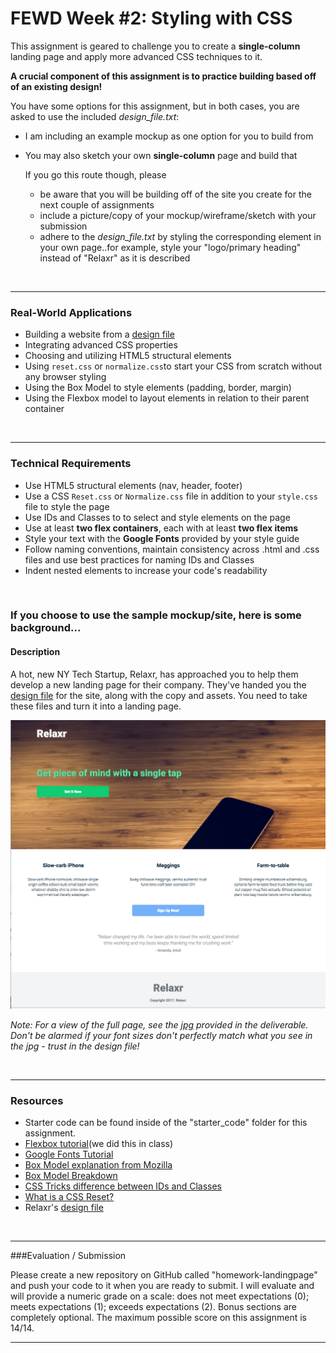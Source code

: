 # FEWD Week #2: Styling with CSS

This assignment is geared to challenge you to create a **single-column** landing page and apply more advanced CSS techniques to it.

**A crucial component of this assignment is to practice building based off of an existing design!**

You have some options for this assignment, but in both cases, you are asked to use the included *design_file.txt*:

- I am including an example mockup as one option for you to build from

- You may also sketch your own **single-column** page and build that

  If you go this route though, please

  - be aware that you will be building off of the site you create for the next couple of assignments
  - include a picture/copy of your mockup/wireframe/sketch with your submission
  - adhere to the *design_file.txt* by styling the corresponding element in your own page..for example, style your "logo/primary heading" instead of "Relaxr" as it is described

  ​

---

### Real-World Applications

- Building a website from a [design file](design_file.txt)
- Integrating advanced CSS properties
- Choosing and utilizing HTML5 structural elements
- Using `reset.css` or `normalize.css`to start your CSS from scratch without any browser styling
- Using the Box Model to style elements (padding, border, margin)
- Using the Flexbox model to layout elements in relation to their parent container

<br>

------

### Technical Requirements

- Use HTML5 structural elements (nav, header, footer)
- Use a CSS `Reset.css` or `Normalize.css` file in addition to your `style.css` file to style the page
- Use IDs and Classes to to select and style elements on the page
- Use at least **two flex containers**, each with at least **two flex items**
- Style your text with the **Google Fonts** provided by your style guide
- Follow naming conventions, maintain consistency across .html and .css files and use best practices for naming IDs and Classes
- Indent nested elements to increase your code's readability

<br>

### If you choose to use the sample mockup/site, here is some background...

#### Description


A hot, new NY Tech Startup, Relaxr, has approached you to help them develop a new landing page for their company. They've handed you the [design file](design_file.txt) for the site, along with the copy and assets. You need to take these files and turn it into a landing page.


![Relaxr Landing Page](images/relaxr_landing.png)

*Note: For a view of the full page, see the [jpg](images/relaxr_landing.png) provided in the deliverable. Don't be alarmed if your font sizes don't perfectly match what you see in the jpg - trust in the design file!*

<br>



---

### Resources

- Starter code can be found inside of the "starter_code" folder for this assignment.
- [Flexbox tutorial](https://internetingishard.com/html-and-css/flexbox/)(we did this in class)
- [Google Fonts Tutorial](https://developers.google.com/fonts/docs/getting_started)
- [Box Model explanation from Mozilla](https://developer.mozilla.org/en-US/docs/Web/CSS/box_model)
- [Box Model Breakdown](http://learn.shayhowe.com/html-css/opening-the-box-model/)
- [CSS Tricks difference between IDs and Classes](https://css-tricks.com/the-difference-between-id-and-class/)
- [What is a CSS Reset?](http://www.cssreset.com/what-is-a-css-reset/)
- Relaxr's [design file](design_file.txt)


<br>

---

###Evaluation / Submission

Please create a new repository on GitHub called "homework-landingpage" and push your code to it when you are ready to submit. I will evaluate and will provide a numeric grade on a scale: does not meet expectations (0); meets expectations (1); exceeds expectations (2). Bonus sections are completely optional. The maximum possible score on this assignment is 14/14.

---

